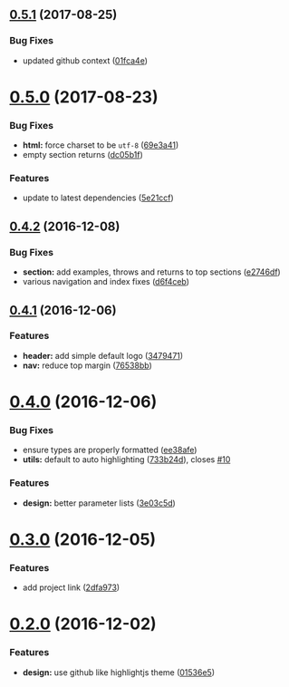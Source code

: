 <a name="0.5.1"></a>
## [0.5.1](https://github.com/dignifiedquire/clean-documentation-theme/compare/v0.5.0...v0.5.1) (2017-08-25)


### Bug Fixes

* updated github context ([01fca4e](https://github.com/dignifiedquire/clean-documentation-theme/commit/01fca4e))



<a name="0.5.0"></a>
# [0.5.0](https://github.com/dignifiedquire/clean-documentation-theme/compare/v0.4.2...v0.5.0) (2017-08-23)


### Bug Fixes

* **html:** force charset to be `utf-8` ([69e3a41](https://github.com/dignifiedquire/clean-documentation-theme/commit/69e3a41))
* empty section returns ([dc05b1f](https://github.com/dignifiedquire/clean-documentation-theme/commit/dc05b1f))


### Features

* update to latest dependencies ([5e21ccf](https://github.com/dignifiedquire/clean-documentation-theme/commit/5e21ccf))



<a name="0.4.2"></a>
## [0.4.2](https://github.com/dignifiedquire/clean-documentation-theme/compare/v0.4.1...v0.4.2) (2016-12-08)


### Bug Fixes

* **section:** add examples, throws and returns to top sections ([e2746df](https://github.com/dignifiedquire/clean-documentation-theme/commit/e2746df))
* various navigation and index fixes ([d6f4ceb](https://github.com/dignifiedquire/clean-documentation-theme/commit/d6f4ceb))



<a name="0.4.1"></a>
## [0.4.1](https://github.com/dignifiedquire/clean-documentation-theme/compare/v0.4.0...v0.4.1) (2016-12-06)


### Features

* **header:** add simple default logo ([3479471](https://github.com/dignifiedquire/clean-documentation-theme/commit/3479471))
* **nav:** reduce top margin ([76538bb](https://github.com/dignifiedquire/clean-documentation-theme/commit/76538bb))



<a name="0.4.0"></a>
# [0.4.0](https://github.com/dignifiedquire/clean-documentation-theme/compare/v0.3.0...v0.4.0) (2016-12-06)


### Bug Fixes

* ensure types are properly formatted ([ee38afe](https://github.com/dignifiedquire/clean-documentation-theme/commit/ee38afe))
* **utils:** default to auto highlighting ([733b24d](https://github.com/dignifiedquire/clean-documentation-theme/commit/733b24d)), closes [#10](https://github.com/dignifiedquire/clean-documentation-theme/issues/10)


### Features

* **design:** better parameter lists ([3e03c5d](https://github.com/dignifiedquire/clean-documentation-theme/commit/3e03c5d))



<a name="0.3.0"></a>
# [0.3.0](https://github.com/dignifiedquire/clean-documentation-theme/compare/v0.2.0...v0.3.0) (2016-12-05)


### Features

* add project link ([2dfa973](https://github.com/dignifiedquire/clean-documentation-theme/commit/2dfa973))



<a name="0.2.0"></a>
# [0.2.0](https://github.com/dignifiedquire/clean-documentation-theme/compare/v0.1.0...v0.2.0) (2016-12-02)


### Features

* **design:** use github like highlightjs theme ([01536e5](https://github.com/dignifiedquire/clean-documentation-theme/commit/01536e5))




